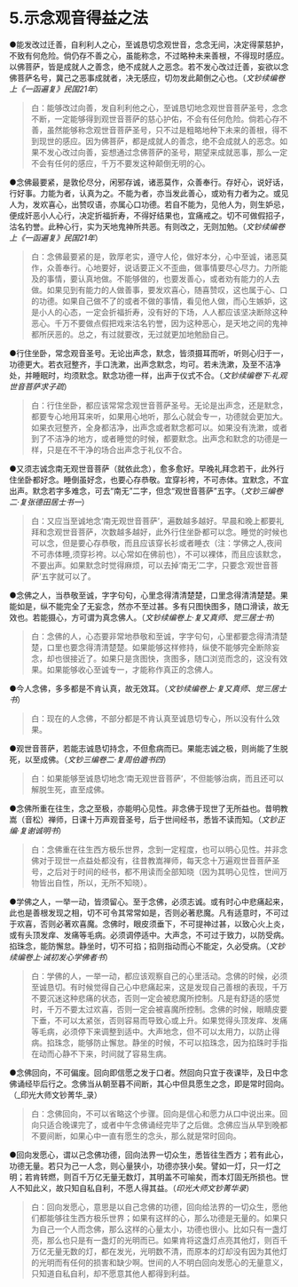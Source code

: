 # 5.示念观音得益之法

●能发改过迁善，自利利人之心，至诚恳切念观世音，念念无间，决定得蒙慈护，不致有何危险。倘仍存不善之心，虽能称念，不过略种未来善根，不得现时感应。以佛菩萨，皆是成就人之善念，绝不成就人之恶念。若不发心改过迁善，妄欲以念佛菩萨名号，冀己之恶事成就者，决无感应，切勿发此颠倒之心也。（_文钞续编卷上《一函遍复》民国21年_）

> 白：能够改过向善，发自利利他之心，至诚恳切地念观世音菩萨圣号，念念不断，一定能够得到观世音菩萨的慈心护佑，不会有任何危险。倘若心存不善，虽然能够称念观世音菩萨圣号，只不过是粗略地种下未来的善根，得不到现世的感应。因为佛菩萨，都是成就人的善念，绝不会成就人的恶念。如果不发心改过向善，妄想通过念佛菩萨的圣号，期望来成就恶事，那么一定不会有任何的感应，千万不要发这种颠倒无明的心。

●念佛最要紧，是敦伦尽分，闲邪存诚，诸恶莫作，众善奉行。存好心，说好话，行好事。力能为者，认真为之。不能为者，亦当发此善心，或劝有力者为之。或见人为，发欢喜心，出赞叹语，亦属心口功德。若自不能为，见他人为，则生妒忌，便成奸恶小人心行，决定折福折寿，不得好结果也，宜痛戒之。切不可做假招子，沽名钓誉。此种心行，实为天地鬼神所共恶。有则改之，无则加勉。（_文钞续编卷上《一函遍复》民国21年_）

> 白：念佛最要紧的是，敦厚老实，遵守人伦，做好本分，心中至诚，诸恶莫作，众善奉行。心地要好，说话要正义不歪曲，做事情要尽心尽力。力所能及的事情，要认真地做。不能够做的，也要发善心，或者劝有能力的人去做。如果见到有能力的人做善事，要发欢喜心，随喜赞叹，这也属于心、口的功德。如果自己做不了的或者不做的事情，看见他人做，而心生嫉妒，这是小人的心态，一定会折福折寿，没有好的下场，人人都应该坚决断除这种恶心。千万不要做点假把戏来沽名钓誉，因为这种恶心，是天地之间的鬼神都所厌恶的。总之，有过就要改，无过就更加地勉励自己。

●行住坐卧，常念观音圣号。无论出声念，默念，皆须摄耳而听，听则心归于一，功德更大。若衣冠整齐，手口洗漱，出声念默念，均可。若未洗漱，及至不洁净处，并睡眠时，均须默念。默念功德一样，出声于仪式不合。（_文钞续编卷下·礼观世音菩萨求子疏_）

> 白：行住坐卧，都应该常常念观世音菩萨圣号。无论是出声念，还是默念，都要专心地用耳来听，如果用心地听，那么心就会专一，功德就会更加大。如果衣冠整齐，全身都洁净，出声念或者默念都可以。如果没有洗漱，或者到了不洁净的地方，或者睡觉的时候，都要默念。出声念和默念的功德是一样，只是在不干净的场合出声念于礼仪不合。

●又须志诚念南无观世音菩萨（就依此念），愈多愈好。早晚礼拜念若干，此外行住坐卧都好念。睡倒虽好念，也要心存恭敬。宜穿衫袴，不可赤体。宜默念，不宜出声。默念若字多难念，可去“南无”二字，但念“观世音菩萨”五字。（_文钞三编卷二·复张德田居士书一_）

> 白：又应当至诚地念‘南无观世音菩萨’，遍数越多越好。早晨和晚上都要礼拜和念观世音菩萨，次数越多越好，此外行住坐卧都可以念。睡觉的时候也可以念，但是要心存恭敬，而且应该穿长衫或者睡衣（注：学佛之人,夜间不可赤体睡,须穿衫袴。以心常如在佛前也），不可以裸体，而且应该默念，不要出声。如果默念时觉得麻烦，可以去掉‘南无’二字，只要念‘观世音菩萨’五字就可以了。

●念佛之人，当恭敬至诚，字字句句，心里念得清清楚楚，口里念得清清楚楚。果能如是，纵不能完全了无妄念，然亦不至过甚。多有只图快图多，随口滑读，故无效也。若能摄心，方可谓为真念佛人。（_文钞续编卷上·复又真师、觉三居士书_）

> 白：念佛的人，心态要非常地恭敬和至诚，字字句句，心里都要念得清清楚楚，口里也要念得清清楚楚。如果能够这样修持，纵使不能够完全断除妄念，却也很接近了。如果只是贪图快，贪图多，随口浏览而念的，这没有效果。如果能够收心至诚专一，才能称作真正的念佛人。

●今人念佛，多多都是不肯认真，故无效耳。（_文钞续编卷上·复又真师、觉三居士书_）

> 白：现在的人念佛，不部分都是不肯认真至诚恳切专心，所以没有什么效果。

●观世音菩萨，若能志诚恳切持念，不但愈病而已。果能志诚之极，则尚能了生脱死，以至成佛。（_文钞三编卷二·复周伯遒书四_）

> 白：如果能够至诚恳切地念‘南无观世音菩萨’，不但能够治病，而且还可以解脱生死，直至成佛。

●念佛所重在往生，念之至极，亦能明心见性。非念佛于现世了无所益也。昔明教嵩（音松）禅师，日课十万声观音圣号，后于世间经书，悉皆不读而知。（_文钞正编·复谢诚明书_）

> 白：念佛重在往生西方极乐世界，念到一定程度，也可以明心见性。并非念佛对于现世一点益处都没有，往昔教嵩禅师，每天念十万遍观世音菩萨圣号，之后对于时间的经书，都不用读而全部知晓（因为其明心见性，世间万物皆出自性，所以，无所不知晓）。

●学佛之人，一举一动，皆须留心。至于念佛，必须志诚。或有时心中悲痛起来，此也是善根发现之相，切不可令其常常如是，否则必著悲魔。凡有适意时，不可过于欢喜，否则必著欢喜魔。念佛时，眼皮须垂下，不可提神过甚，以致心火上炎，或有头顶发痒、发痛等毛病。必须调停适中。大声念，不可过于致力，以防受病。掐珠念，能防懈怠。静坐时，切不可掐；掐则指动而心不能定，久必受病。（_文钞续编卷上·诫初发心学佛者书_）

> 白：学佛的人，一举一动，都应该观察自己的心里活动。念佛的时候，必须至诚恳切。有时候觉得自己心中悲痛起来，这是发现自己善根的表现，千万不要沉迷这种悲痛的状态，否则一定会被悲魔所控制。凡是有舒适的感觉时，千万不要太过欢喜，否则一定会被喜魔所控制。念佛的时候，眼睛皮要下垂，不可以太紧张，否则容易而导致心或上升。如果觉得头顶发痒、发痛等毛病，必须停下来调整到适中。大声地念，但不可以太用力，以防止得病。掐珠念，能够防止懈怠。静坐的时候，不可以掐珠念，因为掐珠时手指在动而心静不下来，时间就了容易生病。

●念佛回向，不可偏废。回向即信愿之发于口者。然回向只宜于夜课毕，及日中念佛诵经毕后行之。念佛当从朝至暮不间断，其心中但具愿生之念，即是常时回向。（_印光大师文钞菁华_录）

> 白：念佛回向，不可以省略这个步骤。回向是信心和愿力从口中说出来。回向只适合晚课完了，或者中午念佛诵经完毕了之后做。念佛应当从早到晚都不要间断，如果心中一直有愿生的念头，那么就是常时回向。

●回向发愿心，谓以己念佛功德，回向法界一切众生，悉皆往生西方；若有此心，功德无量。若只为己一人念，则心量狭小，功德亦狭小矣。譬如一灯，只一灯之明；若肯转燃，则百千万亿无量无数灯，其明盖不可喻矣，而本灯固无所损也。世人不知此义，故只知自私自利，不愿人得其益。（_印光大师文钞菁华录_）

> 白：回向发愿心，意思是以自己念佛的功德，回向给法界的一切众生，愿他们都能够往生西方极乐世界；如果有这样的心，那么功德是无量的。如果只为自己一个人而念佛，那么这样的心量太小，功德也很小。比如只有一盏灯亮，那么也只是有一盏灯的光明而已。如果肯将这盏灯点亮其他灯，则百千万亿无量无数的灯，都在发光，光明数不清，而原本的灯却没有因为其他灯的光明而有任何的损害和缺少啊。世间的人不明白回向发愿心的无量意义，只知道自私自利，却不愿意其他人都得到利益。


